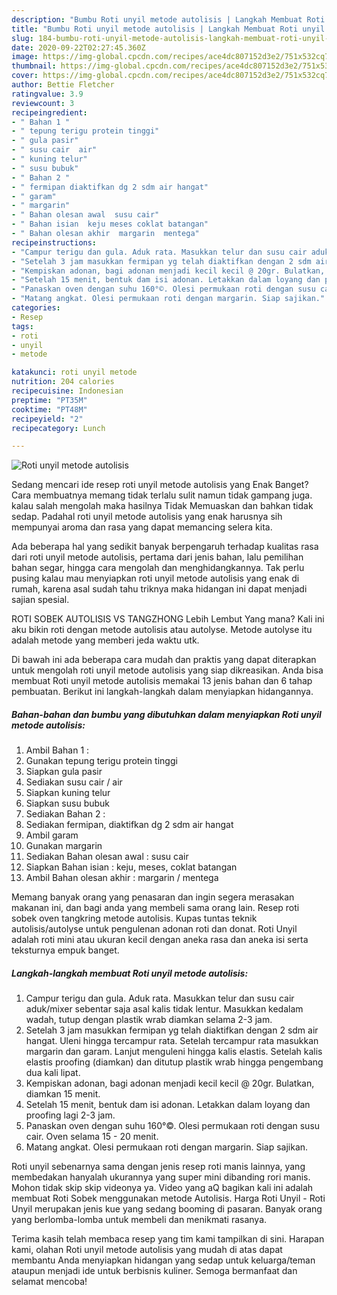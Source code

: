 ```yaml
---
description: "Bumbu Roti unyil metode autolisis | Langkah Membuat Roti unyil metode autolisis Yang Paling Enak"
title: "Bumbu Roti unyil metode autolisis | Langkah Membuat Roti unyil metode autolisis Yang Paling Enak"
slug: 184-bumbu-roti-unyil-metode-autolisis-langkah-membuat-roti-unyil-metode-autolisis-yang-paling-enak
date: 2020-09-22T02:27:45.360Z
image: https://img-global.cpcdn.com/recipes/ace4dc807152d3e2/751x532cq70/roti-unyil-metode-autolisis-foto-resep-utama.jpg
thumbnail: https://img-global.cpcdn.com/recipes/ace4dc807152d3e2/751x532cq70/roti-unyil-metode-autolisis-foto-resep-utama.jpg
cover: https://img-global.cpcdn.com/recipes/ace4dc807152d3e2/751x532cq70/roti-unyil-metode-autolisis-foto-resep-utama.jpg
author: Bettie Fletcher
ratingvalue: 3.9
reviewcount: 3
recipeingredient:
- " Bahan 1 "
- " tepung terigu protein tinggi"
- " gula pasir"
- " susu cair  air"
- " kuning telur"
- " susu bubuk"
- " Bahan 2 "
- " fermipan diaktifkan dg 2 sdm air hangat"
- " garam"
- " margarin"
- " Bahan olesan awal  susu cair"
- " Bahan isian  keju meses coklat batangan"
- " Bahan olesan akhir  margarin  mentega"
recipeinstructions:
- "Campur terigu dan gula. Aduk rata. Masukkan telur dan susu cair aduk/mixer sebentar saja asal kalis tidak lentur. Masukkan kedalam wadah, tutup dengan plastik wrab diamkan selama 2-3 jam."
- "Setelah 3 jam masukkan fermipan yg telah diaktifkan dengan 2 sdm air hangat. Uleni hingga tercampur rata. Setelah tercampur rata masukkan margarin dan garam. Lanjut menguleni hingga kalis elastis. Setelah kalis elastis proofing (diamkan) dan ditutup plastik wrab hingga pengembang dua kali lipat."
- "Kempiskan adonan, bagi adonan menjadi kecil kecil @ 20gr. Bulatkan, diamkan 15 menit."
- "Setelah 15 menit, bentuk dam isi adonan. Letakkan dalam loyang dan proofing lagi 2-3 jam."
- "Panaskan oven dengan suhu 160°©. Olesi permukaan roti dengan susu cair. Oven selama 15 - 20 menit."
- "Matang angkat. Olesi permukaan roti dengan margarin. Siap sajikan."
categories:
- Resep
tags:
- roti
- unyil
- metode

katakunci: roti unyil metode 
nutrition: 204 calories
recipecuisine: Indonesian
preptime: "PT35M"
cooktime: "PT48M"
recipeyield: "2"
recipecategory: Lunch

---
```



![Roti unyil metode autolisis](https://img-global.cpcdn.com/recipes/ace4dc807152d3e2/751x532cq70/roti-unyil-metode-autolisis-foto-resep-utama.jpg)

Sedang mencari ide resep roti unyil metode autolisis yang Enak Banget? Cara membuatnya memang tidak terlalu sulit namun tidak gampang juga. kalau salah mengolah maka hasilnya Tidak Memuaskan dan bahkan tidak sedap. Padahal roti unyil metode autolisis yang enak harusnya sih mempunyai aroma dan rasa yang dapat memancing selera kita.

Ada beberapa hal yang sedikit banyak berpengaruh terhadap kualitas rasa dari roti unyil metode autolisis, pertama dari jenis bahan, lalu pemilihan bahan segar, hingga cara mengolah dan menghidangkannya. Tak perlu pusing kalau mau menyiapkan roti unyil metode autolisis yang enak di rumah, karena asal sudah tahu triknya maka hidangan ini dapat menjadi sajian spesial.

ROTI SOBEK AUTOLISIS VS TANGZHONG Lebih Lembut Yang mana? Kali ini aku bikin roti dengan metode autolisis atau autolyse. Metode autolyse itu adalah metode yang memberi jeda waktu utk.


Di bawah ini ada beberapa cara mudah dan praktis yang dapat diterapkan untuk mengolah roti unyil metode autolisis yang siap dikreasikan. Anda bisa membuat Roti unyil metode autolisis memakai 13 jenis bahan dan 6 tahap pembuatan. Berikut ini langkah-langkah dalam menyiapkan hidangannya.

<!--inarticleads1-->

##### Bahan-bahan dan bumbu yang dibutuhkan dalam menyiapkan Roti unyil metode autolisis:

1. Ambil  Bahan 1 :
1. Gunakan  tepung terigu protein tinggi
1. Siapkan  gula pasir
1. Sediakan  susu cair / air
1. Siapkan  kuning telur
1. Siapkan  susu bubuk
1. Sediakan  Bahan 2 :
1. Sediakan  fermipan, diaktifkan dg 2 sdm air hangat
1. Ambil  garam
1. Gunakan  margarin
1. Sediakan  Bahan olesan awal : susu cair
1. Siapkan  Bahan isian : keju, meses, coklat batangan
1. Ambil  Bahan olesan akhir : margarin / mentega


Memang banyak orang yang penasaran dan ingin segera merasakan makanan ini, dan bagi anda yang membeli sama orang lain. Resep roti sobek oven tangkring metode autolisis. Kupas tuntas teknik autolisis/autolyse untuk pengulenan adonan roti dan donat. Roti Unyil adalah roti mini atau ukuran kecil dengan aneka rasa dan aneka isi serta teksturnya empuk banget. 

<!--inarticleads2-->

##### Langkah-langkah membuat Roti unyil metode autolisis:

1. Campur terigu dan gula. Aduk rata. Masukkan telur dan susu cair aduk/mixer sebentar saja asal kalis tidak lentur. Masukkan kedalam wadah, tutup dengan plastik wrab diamkan selama 2-3 jam.
1. Setelah 3 jam masukkan fermipan yg telah diaktifkan dengan 2 sdm air hangat. Uleni hingga tercampur rata. Setelah tercampur rata masukkan margarin dan garam. Lanjut menguleni hingga kalis elastis. Setelah kalis elastis proofing (diamkan) dan ditutup plastik wrab hingga pengembang dua kali lipat.
1. Kempiskan adonan, bagi adonan menjadi kecil kecil @ 20gr. Bulatkan, diamkan 15 menit.
1. Setelah 15 menit, bentuk dam isi adonan. Letakkan dalam loyang dan proofing lagi 2-3 jam.
1. Panaskan oven dengan suhu 160°©. Olesi permukaan roti dengan susu cair. Oven selama 15 - 20 menit.
1. Matang angkat. Olesi permukaan roti dengan margarin. Siap sajikan.


Roti unyil sebenarnya sama dengan jenis resep roti manis lainnya, yang membedakan hanyalah ukurannya yang super mini dibanding rori manis. Mohon tidak skip skip videonya ya. Video yang aQ bagikan kali ini adalah membuat Roti Sobek menggunakan metode Autolisis. Harga Roti Unyil - Roti Unyil merupakan jenis kue yang sedang booming di pasaran. Banyak orang yang berlomba-lomba untuk membeli dan menikmati rasanya. 

Terima kasih telah membaca resep yang tim kami tampilkan di sini. Harapan kami, olahan Roti unyil metode autolisis yang mudah di atas dapat membantu Anda menyiapkan hidangan yang sedap untuk keluarga/teman ataupun menjadi ide untuk berbisnis kuliner. Semoga bermanfaat dan selamat mencoba!
